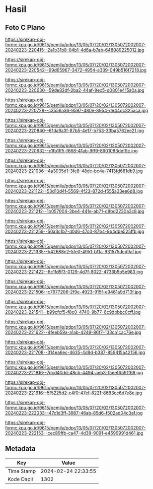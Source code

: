 # Hasil

## Foto C Plano

https://sirekap-obj-formc.kpu.go.id/9615/pemilu/pdpr/13/05/07/20/02/1305072002007-20240223-220415--2a1b31b8-04b1-4d6a-b7ab-648089225012.jpg

https://sirekap-obj-formc.kpu.go.id/9615/pemilu/pdpr/13/05/07/20/02/1305072002007-20240223-220542--99d65967-3472-4954-a339-049b516f7218.jpg

https://sirekap-obj-formc.kpu.go.id/9615/pemilu/pdpr/13/05/07/20/02/1305072002007-20240223-220630--59de82df-2ba2-44af-9ec5-d0801e415a0a.jpg

https://sirekap-obj-formc.kpu.go.id/9615/pemilu/pdpr/13/05/07/20/02/1305072002007-20240223-220728--c3559a36-9597-480e-8954-de44dc325aca.jpg

https://sirekap-obj-formc.kpu.go.id/9615/pemilu/pdpr/13/05/07/20/02/1305072002007-20240223-220840--61da9a3f-87b5-4e17-b753-33ba5762ee21.jpg

https://sirekap-obj-formc.kpu.go.id/9615/pemilu/pdpr/13/05/07/20/02/1305072002007-20240223-220932--c1fb1ff5-f668-41ab-9ff9-8901083def9c.jpg

https://sirekap-obj-formc.kpu.go.id/9615/pemilu/pdpr/13/05/07/20/02/1305072002007-20240223-221036--4a3035d1-3fe8-48dc-bc4a-7413fd681db9.jpg

https://sirekap-obj-formc.kpu.go.id/9615/pemilu/pdpr/13/05/07/20/02/1305072002007-20240223-221122--53d10d4f-5569-4f23-872d-f555a33ee6d8.jpg

https://sirekap-obj-formc.kpu.go.id/9615/pemilu/pdpr/13/05/07/20/02/1305072002007-20240223-221212--1b057004-3be4-441e-ab71-d8bd2230a3c8.jpg

https://sirekap-obj-formc.kpu.go.id/9615/pemilu/pdpr/13/05/07/20/02/1305072002007-20240223-221259--50a3c1b7-d0d6-47c0-87b4-9b4dbe525ffb.jpg

https://sirekap-obj-formc.kpu.go.id/9615/pemilu/pdpr/13/05/07/20/02/1305072002007-20240223-221335--b42688e2-5fe0-4951-b11a-931575ded9af.jpg

https://sirekap-obj-formc.kpu.go.id/9615/pemilu/pdpr/13/05/07/20/02/1305072002007-20240223-221422--8c1fd5f3-0129-4d7f-8022-4736b5b5e983.jpg

https://sirekap-obj-formc.kpu.go.id/9615/pemilu/pdpr/13/05/07/20/02/1305072002007-20240223-221506--c7977206-2f9e-4923-915f-e9461a9d713f.jpg

https://sirekap-obj-formc.kpu.go.id/9615/pemilu/pdpr/13/05/07/20/02/1305072002007-20240223-221541--b99cfcf5-f8c0-4740-9b77-6c9dbbbc0cff.jpg

https://sirekap-obj-formc.kpu.go.id/9615/pemilu/pdpr/13/05/07/20/02/1305072002007-20240223-221622--4feeb59a-a1ab-4249-86f7-133ca1cac76e.jpg

https://sirekap-obj-formc.kpu.go.id/9615/pemilu/pdpr/13/05/07/20/02/1305072002007-20240223-221708--314ea6ec-4635-4d8d-b387-859415a42156.jpg

https://sirekap-obj-formc.kpu.go.id/9615/pemilu/pdpr/13/05/07/20/02/1305072002007-20240223-221816--7dcd40dd-48cb-4494-aeb3-f5eef6591f69.jpg

https://sirekap-obj-formc.kpu.go.id/9615/pemilu/pdpr/13/05/07/20/02/1305072002007-20240223-221916--5f5225d2-c4f0-47ef-8221-8683cc6d7e8e.jpg

https://sirekap-obj-formc.kpu.go.id/9615/pemilu/pdpr/13/05/07/20/02/1305072002007-20240223-222033--47c1d3ff-3987-46ab-85d6-f502ad04c3af.jpg

https://sirekap-obj-formc.kpu.go.id/9615/pemilu/pdpr/13/05/07/20/02/1305072002007-20240223-222153--cec89ffb-ca47-4d38-9091-e4599991d461.jpg


## Metadata

| Key        | Value               |
| ---------- | ------------------- |
| Time Stamp | 2024-02-24 22:33:55 |
| Kode Dapil | 1302                |



